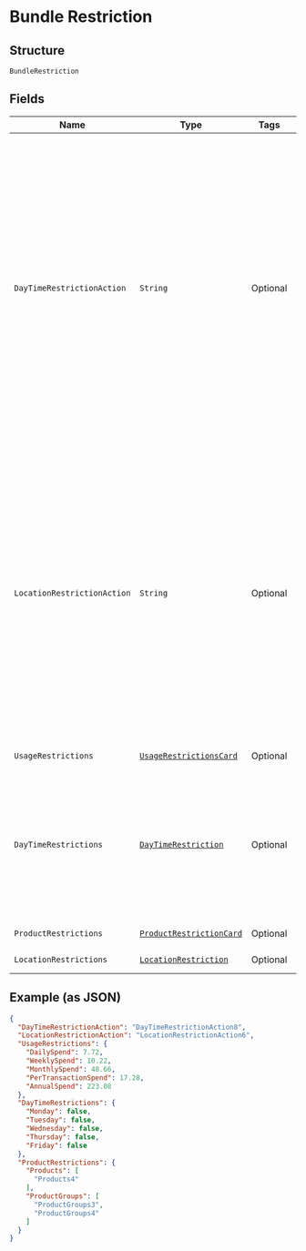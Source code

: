 
# Bundle Restriction

## Structure

`BundleRestriction`

## Fields

| Name | Type | Tags | Description | Getter | Setter |
|  --- | --- | --- | --- | --- | --- |
| `DayTimeRestrictionAction` | `String` | Optional | The value indicates what actions to be performed with respect to day time restriction.<br>Mandatory<br>Allowed values –<br>•	Add: Apply the given restriction on the bundle.<br>•	Default: No Day/Time restriction will be applied on the bundle in Gateway. | String getDayTimeRestrictionAction() | setDayTimeRestrictionAction(String dayTimeRestrictionAction) |
| `LocationRestrictionAction` | `String` | Optional | The value indicates what actions to be performed with respect to location restriction.<br>Mandatory<br>Allowed values –<br>•	Add: Apply the given restriction on the bundle.<br>•	Default: No location restriction will be applied on the bundle in Gateway. | String getLocationRestrictionAction() | setLocationRestrictionAction(String locationRestrictionAction) |
| `UsageRestrictions` | [`UsageRestrictionsCard`](../../doc/models/usage-restrictions-card.md) | Optional | - | UsageRestrictionsCard getUsageRestrictions() | setUsageRestrictions(UsageRestrictionsCard usageRestrictions) |
| `DayTimeRestrictions` | [`DayTimeRestriction`](../../doc/models/day-time-restriction.md) | Optional | Details of the day/time restrictions such as weekdays and time range in which transactions should be allowed on the card. | DayTimeRestriction getDayTimeRestrictions() | setDayTimeRestrictions(DayTimeRestriction dayTimeRestrictions) |
| `ProductRestrictions` | [`ProductRestrictionCard`](../../doc/models/product-restriction-card.md) | Optional | - | ProductRestrictionCard getProductRestrictions() | setProductRestrictions(ProductRestrictionCard productRestrictions) |
| `LocationRestrictions` | [`LocationRestriction`](../../doc/models/location-restriction.md) | Optional | - | LocationRestriction getLocationRestrictions() | setLocationRestrictions(LocationRestriction locationRestrictions) |

## Example (as JSON)

```json
{
  "DayTimeRestrictionAction": "DayTimeRestrictionAction8",
  "LocationRestrictionAction": "LocationRestrictionAction6",
  "UsageRestrictions": {
    "DailySpend": 7.72,
    "WeeklySpend": 10.22,
    "MonthlySpend": 48.66,
    "PerTransactionSpend": 17.28,
    "AnnualSpend": 223.08
  },
  "DayTimeRestrictions": {
    "Monday": false,
    "Tuesday": false,
    "Wednesday": false,
    "Thursday": false,
    "Friday": false
  },
  "ProductRestrictions": {
    "Products": [
      "Products4"
    ],
    "ProductGroups": [
      "ProductGroups3",
      "ProductGroups4"
    ]
  }
}
```

